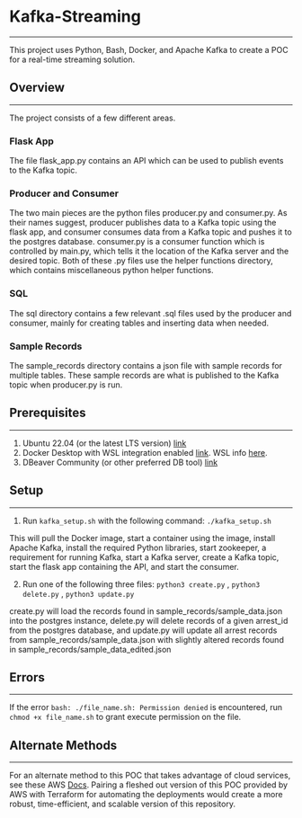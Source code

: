 # Kafka-Streaming
-------------------
This project uses Python, Bash, Docker, and Apache Kafka to create a POC for a real-time streaming solution. 

## Overview
------------------
The project consists of a few different areas. 

### Flask App
The file flask_app.py contains an API which can be used to publish events to the Kafka topic.

### Producer and Consumer
The two main pieces are the python files producer.py and consumer.py. As their names suggest, producer publishes data to a Kafka topic using the flask app, and consumer consumes data from a Kafka topic and pushes it to the postgres database. consumer.py is a consumer function which is controlled by main.py, which tells it the location of the Kafka server and the desired topic. Both of these .py files use the helper functions directory, which contains miscellaneous python helper functions.

### SQL
The sql directory contains a few relevant .sql files used by the producer and consumer, mainly for creating tables and inserting data when needed.

### Sample Records
The sample_records directory contains a json file with sample records for multiple tables. These sample records are what is published to the Kafka topic when producer.py is run.

## Prerequisites
-------------------
1. Ubuntu 22.04 (or the latest LTS version) [link](https://releases.ubuntu.com/jammy/)
2. Docker Desktop with WSL integration enabled [link](https://www.docker.com/products/docker-desktop/). WSL info [here](https://docs.docker.com/desktop/wsl/).
3. DBeaver Community (or other preferred DB tool) [link](https://dbeaver.io/download/)

## Setup
-------------------
1. Run `kafka_setup.sh` with the following command: `./kafka_setup.sh`

This will pull the Docker image, start a container using the image, install Apache Kafka, install the required Python libraries, start zookeeper, a requirement for running Kafka, start a Kafka server, create a Kafka topic, start the flask app containing the API, and start the consumer.

2. Run one of the following three files: `python3 create.py` , `python3 delete.py` , `python3 update.py`

create.py will load the records found in sample_records/sample_data.json into the postgres instance, delete.py will delete records of a given arrest_id from the postgres database, and update.py will update all arrest records from sample_records/sample_data.json with slightly altered records found in sample_records/sample_data_edited.json

## Errors
----------------------
If the error `bash: ./file_name.sh: Permission denied` is encountered, run `chmod +x file_name.sh` to grant execute permission on the file.

## Alternate Methods
----------------------
For an alternate method to this POC that takes advantage of cloud services, see these AWS [Docs](https://docs.aws.amazon.com/apigateway/latest/developerguide/http-api-dynamo-db.html).
Pairing a fleshed out version of this POC provided by AWS with Terraform for automating the deployments would create a more robust, time-efficient, and scalable version of this repository.